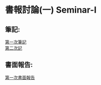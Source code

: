 # 書報討論(一) Seminar-I
## 筆記:
[第一次筆記](https://github.com/jayforedu/Seminar-I/tree/main/Notes/0930/ReadME.md)<br>
[第二次記](https://github.com/jayforedu/Seminar-I/tree/main/Notes/1007/ReadME.md)
## 書面報告:
[第一次書面報告](https://github.com/jayforedu/Seminar-I/blob/main/Reports/0923/ReadME.md)
